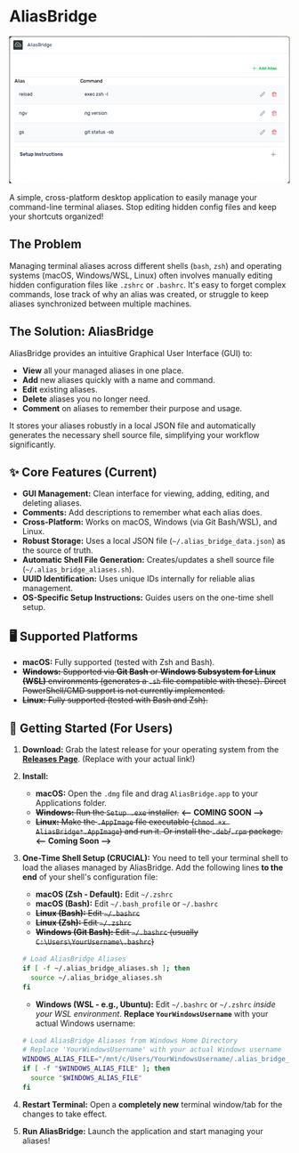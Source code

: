 # AliasBridge

<p align="center">
  <img src="assets/v1_screenshot.png" alt="AliasBridge Screenshot" width="600"/>
</p>

A simple, cross-platform desktop application to easily manage your command-line terminal aliases. Stop editing hidden config files and keep your shortcuts organized!

## The Problem

Managing terminal aliases across different shells (`bash`, `zsh`) and operating systems (macOS, Windows/WSL, Linux) often involves manually editing hidden configuration files like `.zshrc` or `.bashrc`. It's easy to forget complex commands, lose track of why an alias was created, or struggle to keep aliases synchronized between multiple machines.

## The Solution: AliasBridge

AliasBridge provides an intuitive Graphical User Interface (GUI) to:

*   **View** all your managed aliases in one place.
*   **Add** new aliases quickly with a name and command.
*   **Edit** existing aliases.
*   **Delete** aliases you no longer need.
*   **Comment** on aliases to remember their purpose and usage.

It stores your aliases robustly in a local JSON file and automatically generates the necessary shell source file, simplifying your workflow significantly.

## ✨ Core Features (Current)

*   **GUI Management:** Clean interface for viewing, adding, editing, and deleting aliases.
*   **Comments:** Add descriptions to remember what each alias does.
*   **Cross-Platform:** Works on macOS, Windows (via Git Bash/WSL), and Linux.
*   **Robust Storage:** Uses a local JSON file (`~/.alias_bridge_data.json`) as the source of truth.
*   **Automatic Shell File Generation:** Creates/updates a shell source file (`~/.alias_bridge_aliases.sh`).
*   **UUID Identification:** Uses unique IDs internally for reliable alias management.
*   **OS-Specific Setup Instructions:** Guides users on the one-time shell setup.

## 🖥️ Supported Platforms

*   **macOS:** Fully supported (tested with Zsh and Bash).
*   ~~**Windows:** Supported via **Git Bash** or **Windows Subsystem for Linux (WSL)** environments (generates a `.sh` file compatible with these). Direct PowerShell/CMD support is not currently implemented.~~
*   ~~**Linux:** Fully supported (tested with Bash and Zsh).~~

## 🚀 Getting Started (For Users)

1.  **Download:** Grab the latest release for your operating system from the **[Releases Page](https://github.com/YOUR_GITHUB_USERNAME/alias-bridge/releases)**. (Replace with your actual link!)
2.  **Install:**
    *   **macOS:** Open the `.dmg` file and drag `AliasBridge.app` to your Applications folder.
    *   ~~**Windows:** Run the `Setup .exe` installer.~~ **<-- COMING SOON -->**
    *   ~~**Linux:** Make the `.AppImage` file executable (`chmod +x AliasBridge*.AppImage`) and run it. Or install the `.deb`/`.rpm` package.~~ **<-- Coming Soon -->**
3.  **One-Time Shell Setup (CRUCIAL):** You need to tell your terminal shell to load the aliases managed by AliasBridge. Add the following lines **to the end** of your shell's configuration file:

    *   **macOS (Zsh - Default):** Edit `~/.zshrc`
    *   **macOS (Bash):** Edit `~/.bash_profile` or `~/.bashrc`
    *   ~~**Linux (Bash):** Edit `~/.bashrc`~~
    *   ~~**Linux (Zsh):** Edit `~/.zshrc`~~
    *   ~~**Windows (Git Bash):** Edit `~/.bashrc` (usually `C:\Users\YourUsername\.bashrc`)~~

    ```bash
    # Load AliasBridge Aliases
    if [ -f ~/.alias_bridge_aliases.sh ]; then
      source ~/.alias_bridge_aliases.sh
    fi
    ```

    *   **Windows (WSL - e.g., Ubuntu):** Edit `~/.bashrc` or `~/.zshrc` *inside your WSL environment*. **Replace `YourWindowsUsername`** with your actual Windows username:

    ```bash
    # Load AliasBridge Aliases from Windows Home Directory
    # Replace 'YourWindowsUsername' with your actual Windows username
    WINDOWS_ALIAS_FILE="/mnt/c/Users/YourWindowsUsername/.alias_bridge_aliases.sh"
    if [ -f "$WINDOWS_ALIAS_FILE" ]; then
      source "$WINDOWS_ALIAS_FILE"
    fi
    ```

4.  **Restart Terminal:** Open a **completely new** terminal window/tab for the changes to take effect.
5.  **Run AliasBridge:** Launch the application and start managing your aliases!
